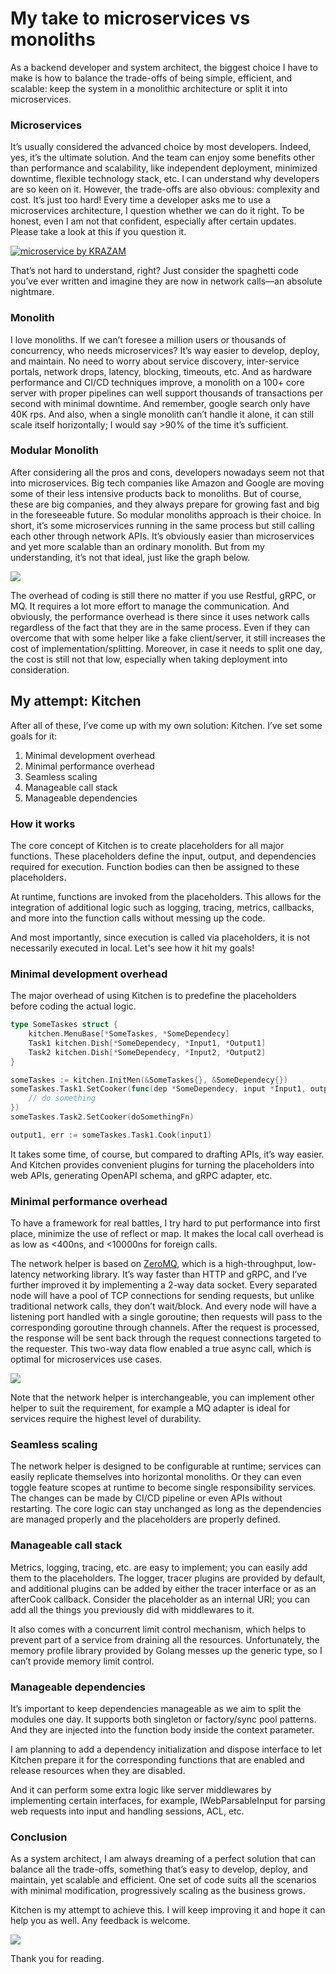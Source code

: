 # My take to microservices vs monoliths


As a backend developer and system architect, the biggest choice I have to make is how to balance the trade-offs
of being simple, efficient, and scalable: keep the system in a monolithic architecture or split it into microservices.

### Microservices

It’s usually considered the advanced choice by most developers. Indeed, yes, it’s the ultimate solution. And the team
can enjoy some benefits other than performance and scalability, like independent deployment, minimized downtime,
flexible technology stack, etc. I can understand why developers are so keen on it. However, the trade-offs are
also obvious: complexity and cost. It’s just too hard! Every time a developer asks me to use a microservices 
architecture, I question whether we can do it right. To be honest, even I am not that confident, especially 
after certain updates. Please take a look at this if you question it.

[![microservice by KRAZAM](./asset/intro_ms1.png)](https://www.youtube.com/watch?v=y8OnoxKotPQ)

That’s not hard to understand, right? Just consider the spaghetti code you’ve ever written and imagine
they are now in network calls—an absolute nightmare.

### Monolith

I love monoliths. If we can’t foresee a million users or thousands of concurrency, who needs microservices? 
It’s way easier to develop, deploy, and maintain. No need to worry about service discovery, inter-service 
portals, network drops, latency, blocking, timeouts, etc. And as hardware performance and CI/CD techniques
improve, a monolith on a 100+ core server with proper pipelines can well support thousands of transactions per second 
with minimal downtime. And remember, google search only have 40K rps. 
And also, when a single monolith can’t handle it alone, it can still scale itself horizontally;
I would say >90% of the time it’s sufficient.

### Modular Monolith

After considering all the pros and cons, developers nowadays seem not that into microservices. Big tech
companies like Amazon and Google are moving some of their less intensive products back to monoliths. 
But of course, these are big companies, and they always prepare for growing fast and big in the foreseeable future.
So modular monoliths approach is their choice. In short, it’s some microservices running in the same process
but still calling each other through network APIs. It’s obviously easier than microservices and yet more 
scalable than an ordinary monolith. But from my understanding, it’s not that ideal, just like the graph below.

![](./asset/intro_cmp1.png)


The overhead of coding is still there no matter if you use Restful, gRPC, or MQ. It requires a lot more 
effort to manage the communication. And obviously, the performance overhead is there since it uses network
calls regardless of the fact that they are in the same process. Even if they can overcome that with some
helper like a fake client/server, it still increases the cost of implementation/splitting. Moreover, in
case it needs to split one day, the cost is still not that low, especially when taking deployment into
consideration.

## My attempt: Kitchen

After all of these, I’ve come up with my own solution: Kitchen. I’ve set some goals for it:

1. Minimal development overhead
1. Minimal performance overhead
1. Seamless scaling
1. Manageable call stack
1. Manageable dependencies

### How it works

The core concept of Kitchen is to create placeholders for all major functions. These placeholders define the input, output, and dependencies required for execution. Function bodies can then be assigned to these placeholders.

At runtime, functions are invoked from the placeholders. This allows for the integration of additional logic such as logging, tracing, metrics, callbacks, and more into the function calls without messing up the code.

And most importantly, since execution is called via placeholders, it is not necessarily executed in local. Let's see how it hit my goals!

### Minimal development overhead

The major overhead of using Kitchen is to predefine the placeholders before coding the actual logic.

```go
type SomeTaskes struct {
    kitchen.MenuBase[*SomeTaskes, *SomeDependecy]
    Task1 kitchen.Dish[*SomeDependecy, *Input1, *Output1]
    Task2 kitchen.Dish[*SomeDependecy, *Input2, *Output2]
}

someTaskes := kitchen.InitMen(&SomeTaskes{}, &SomeDependecy{})
someTaskes.Task1.SetCooker(func(dep *SomeDependecy, input *Input1, output *Output1) {
    // do something
})
someTaskes.Task2.SetCooker(doSomethingFn)

output1, err := someTaskes.Task1.Cook(input1)
```

It takes some time, of course, but compared to drafting APIs, it’s way easier. And Kitchen provides convenient
plugins for turning the placeholders into web APIs, generating OpenAPI schema, and gRPC adapter, etc.

### Minimal performance overhead

To have a framework for real battles, I try hard to put performance into first place, minimize the 
use of reflect or map. It makes the local call overhead is as low as <400ns, and <10000ns for foreign calls.

The network helper is based on [ZeroMQ](https://github.com/go-zeromq/zmq4), which is a high-throughput, 
low-latency networking library.
It’s way faster than HTTP and gRPC, and I’ve further improved it by implementing a 2-way data socket.
Every separated node will have a pool of TCP connections for sending requests, but unlike traditional 
network calls, they don’t wait/block. And every node will have a listening port handled with a single 
goroutine; then requests will pass to the corresponding goroutine through channels. After the request 
is processed, the response will be sent back through the request connections targeted to the requester.
This two-way data flow enabled a true async call, which is optimal for microservices use cases.


![](./asset/intro_chart1.png)

Note that the network helper is interchangeable, you can implement other helper to suit the requirement, 
for example a MQ adapter is ideal for services require the highest level of durability.

### Seamless scaling

The network helper is designed to be configurable at runtime; services can easily replicate themselves 
into horizontal monoliths. Or they can even toggle feature scopes at runtime to become single responsibility
services. The changes can be made by CI/CD pipeline or even APIs without restarting. The core logic can stay
unchanged as long as the dependencies are managed properly and the placeholders are properly defined.

### Manageable call stack

Metrics, logging, tracing, etc. are easy to implement; you can easily add them to the placeholders. The logger,
tracer plugins are provided by default, and additional plugins can be added by either the tracer interface or 
as an afterCook callback. Consider the placeholder as an internal URI; you can add all the things you previously
did with middlewares to it.

It also comes with a concurrent limit control mechanism, which helps to prevent part of a service from draining
all the resources. Unfortunately, the memory profile library provided by Golang messes up the generic type, so
I can’t provide memory limit control.

### Manageable dependencies

It’s important to keep dependencies manageable as we aim to split the modules one day. It supports both singleton
or factory/sync pool patterns. And they are injected into the function body inside the context parameter.

I am planning to add a dependency initialization and dispose interface to let Kitchen prepare it for the 
corresponding functions that are enabled and release resources when they are disabled.

And it can perform some extra logic like server middlewares by implementing certain interfaces, for example,
IWebParsableInput for parsing web requests into input and handling sessions, ACL, etc.

### Conclusion

As a system architect, I am always dreaming of a perfect solution that can balance all the trade-offs, 
something that’s easy to develop, deploy, and maintain, yet scalable and efficient. One set of code suits
all the scenarios with minimal modification, progressively scaling as the business grows.

Kitchen is my attempt to achieve this. I will keep improving it and hope it can help you as well. Any feedback
is welcome.

![](./asset/cover.jpeg)


Thank you for reading.
